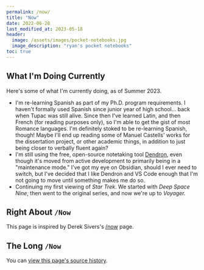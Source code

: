 ```yaml
---
permalink: /now/
title: "Now"
date: 2022-06-28
last_modified_at: 2023-05-18
header: 
  image: /assets/images/pocket-notebooks.jpg
  image_description: "ryan's pocket notebooks"
toc: true
---
```

## What I'm Doing Currently  

Here's some of what I'm currently doing, as of Summer 2023.  
- I'm re-learning Spanish as part of my Ph.D. program requirements. I haven't formally used Spanish since junior year of high school… back when Tupac was still alive. Since then I've learned Latin, and then French (for reading purposes only), so I'm able to get the gist of most Romance languages. I'm definitely stoked to be re-learning Spanish, though! Maybe I'll end up reading some of Manuel Castells' works for the dissertation project, or other academic things, in addition to just being closer to verbally fluent again?  
- I'm still using the free, open-source notetaking tool [Dendron](https://www.dendron.so/), even though it's moved from active development to primarily being in a "maintenance mode." I've got my eye on Obsidian, should I ever need to switch, but I've decided that I like Dendron and VS Code enough that I'm not going to move until something makes me do so.  
- Continuing my first viewing of _Star Trek_. We started with _Deep Space Nine_, then went to the original series, and now we're up to _Voyager._  

## Right About `/Now`  

This page is inspired by Derek Sivers's [/now](https://sivers.org/nowff) page.  

## The Long `/Now`  

You can [view this page's source history](https://github.com/ryan-p-randall/ryan-p-randall.github.io/commits/develop/_pages/now.md).  